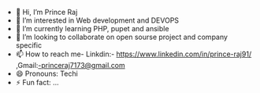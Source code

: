 - 👋 Hi, I’m Prince Raj
- 👀 I’m interested in Web development and DEVOPS
- 🌱 I’m currently learning PHP, pupet and ansible
- 💞️ I’m looking to collaborate on open sourse project and company specific
- 📫 How to reach me- Linkdin:- https://www.linkedin.com/in/prince-raj91/ ,Gmail:-princeraj7173@gmail.com
- 😄 Pronouns: Techi
- ⚡ Fun fact: ...

<!---
prince2619/prince2619 is a ✨ special ✨ repository because its `README.md` (this file) appears on your GitHub profile.
You can click the Preview link to take a look at your changes.
--->
